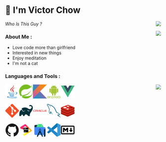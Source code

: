 <!--
**VictorChow/VictorChow** is a ✨ _special_ ✨ repository because its `README.md` (this file) appears on your GitHub profile.

Here are some ideas to get you started:

- 🔭 I’m currently working on ...
- 🌱 I’m currently learning ...
- 👯 I’m looking to collaborate on ...
- 🤔 I’m looking for help with ...
- 💬 Ask me about ...
- 📫 How to reach me: ...
- 😄 Pronouns: ...
- ⚡ Fun fact: ...
-->

# 👋   I'm Victor Chow

*Who Is This Guy ?* 
<img align="right" src="https://komarev.com/ghpvc/?username=VictorChow&label=PROFILE+VIEWS&color=5594F1&style=for-the-badge"/>

<img align="right" src="https://github-readme-stats.vercel.app/api?username=VictorChow&show_icons=true&icon_color=0366d6&text_color=24292e&bg_color=ffffff&hide_title=false" />

### About Me :

* Love code more than girlfriend
* Interested in new things
* Enjoy meditation
* I'm not a cat


### Languages and Tools :

<img align="right" src="https://github-readme-stats.vercel.app/api/top-langs/?username=VictorChow&layout=compact"/>

<a href="https://www.java.com/" target="_blank" rel="noreferrer"><img src="https://raw.githubusercontent.com/devicons/devicon/master/icons/java/java-original.svg" alt="blender" width="45" height="45"/></a><a href="https://spring.io/" target="_blank" rel="noreferrer"><img src="https://raw.githubusercontent.com/devicons/devicon/master/icons/spring/spring-original.svg" alt="blender" width="45" height="45"/></a><a href="https://kotlinlang.org/" target="_blank" rel="noreferrer"><img src="https://raw.githubusercontent.com/devicons/devicon/master/icons/kotlin/kotlin-original.svg" alt="blender" width="45" height="45"/></a><a href="https://www.android.com/" target="_blank" rel="noreferrer"><img src="https://raw.githubusercontent.com/devicons/devicon/master/icons/android/android-plain-wordmark.svg" alt="blender" width="45" height="45"/></a><a href="https://vuejs.org/" target="_blank" rel="noreferrer"><img src="https://raw.githubusercontent.com/devicons/devicon/master/icons/vuejs/vuejs-original.svg" alt="blender" width="45" height="45"/></a>

<a href="https://git-scm.com/" target="_blank" rel="noreferrer"><img src="https://raw.githubusercontent.com/devicons/devicon/master/icons/git/git-original.svg" alt="blender" width="45" height="45"/></a><a href="https://gradle.org/" target="_blank" rel="noreferrer"><img src="https://raw.githubusercontent.com/devicons/devicon/master/icons/gradle/gradle-plain.svg" alt="blender" width="45" height="45"/></a><a href="https://www.oracle.com/index.html" target="_blank" rel="noreferrer"><img src="https://raw.githubusercontent.com/devicons/devicon/master/icons/oracle/oracle-original.svg" alt="blender" width="45" height="45"/></a><a href="https://www.mysql.com/" target="_blank" rel="noreferrer"><img src="https://raw.githubusercontent.com/devicons/devicon/master/icons/mysql/mysql-original.svg" alt="blender" width="45" height="45"/></a><a href="https://redis.io/" target="_blank" rel="noreferrer"><img src="https://raw.githubusercontent.com/devicons/devicon/master/icons/redis/redis-original.svg" alt="blender" width="45" height="45"/></a>

<a href="https://github.com/"><img src="https://raw.githubusercontent.com/devicons/devicon/master/icons/github/github-original.svg" alt="blender" width="45" height="45"/></a><a href="https://www.jetbrains.com/" target="_blank" rel="noreferrer"><img src="https://raw.githubusercontent.com/devicons/devicon/master/icons/jetbrains/jetbrains-original.svg" alt="blender" width="45" height="45"/></a><a href="https://developer.android.com/studio/" target="_blank" rel="noreferrer"><img src="https://raw.githubusercontent.com/devicons/devicon/master/icons/androidstudio/androidstudio-original.svg" alt="blender" width="45" height="45"/></a><a href="https://code.visualstudio.com/" target="_blank" rel="noreferrer"><img src="https://raw.githubusercontent.com/devicons/devicon/1119b9f84c0290e0f0b38982099a2bd027a48bf1/icons/vscode/vscode-original.svg" alt="blender" width="45" height="45"/></a><a href="https://en.wikipedia.org/wiki/Markdown" target="_blank" rel="noreferrer"><img src="https://raw.githubusercontent.com/devicons/devicon/master/icons/markdown/markdown-original.svg" alt="blender" width="45" height="45"/></a>
